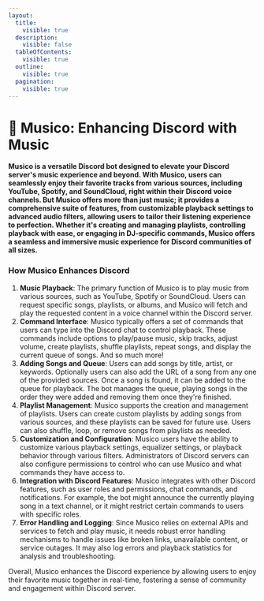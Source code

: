 ```yaml
---
layout:
  title:
    visible: true
  description:
    visible: false
  tableOfContents:
    visible: true
  outline:
    visible: true
  pagination:
    visible: true
---
```


# 🎼 Musico: Enhancing Discord with Music

**Musico is a versatile Discord bot designed to elevate your Discord server's music experience and beyond. With Musico, users can seamlessly enjoy their favorite tracks from various sources, including YouTube, Spotify, and SoundCloud, right within their Discord voice channels. But Musico offers more than just music; it provides a comprehensive suite of features, from customizable playback settings to advanced audio filters, allowing users to tailor their listening experience to perfection. Whether it's creating and managing playlists, controlling playback with ease, or engaging in DJ-specific commands, Musico offers a seamless and immersive music experience for Discord communities of all sizes.**

### How Musico Enhances Discord

1. **Music Playback**: The primary function of Musico is to play music from various sources, such as YouTube, Spotify or SoundCloud. Users can request specific songs, playlists, or albums, and Musico will fetch and play the requested content in a voice channel within the Discord server.
2. **Command Interface**: Musico typically offers a set of commands that users can type into the Discord chat to control playback. These commands include options to play/pause music, skip tracks, adjust volume, create playlists, shuffle playlists, repeat songs, and display the current queue of songs. And so much more!
3. **Adding Songs and Queue**: Users can add songs by title, artist, or keywords. Optionally users can also add the URL of a song from any one of the provided sources. Once a song is found, it can be added to the queue for playback. The bot manages the queue, playing songs in the order they were added and removing them once they're finished.
4. **Playlist Management**: Musico supports the creation and management of playlists. Users can create custom playlists by adding songs from various sources, and these playlists can be saved for future use. Users can also shuffle, loop, or remove songs from playlists as needed.
5. **Customization and Configuration**: Musico users have the ability to customize various playback settings, equalizer settings, or playback behavior through various filters. Administrators of Discord servers can also configure permissions to control who can use Musico and what commands they have access to.
6. **Integration with Discord Features**: Musico integrates with other Discord features, such as user roles and permissions, chat commands, and notifications. For example, the bot might announce the currently playing song in a text channel, or it might restrict certain commands to users with specific roles.
7. **Error Handling and Logging**: Since Musico relies on external APIs and services to fetch and play music, it needs robust error handling mechanisms to handle issues like broken links, unavailable content, or service outages. It may also log errors and playback statistics for analysis and troubleshooting.

Overall, Musico enhances the Discord experience by allowing users to enjoy their favorite music together in real-time, fostering a sense of community and engagement within Discord server.
